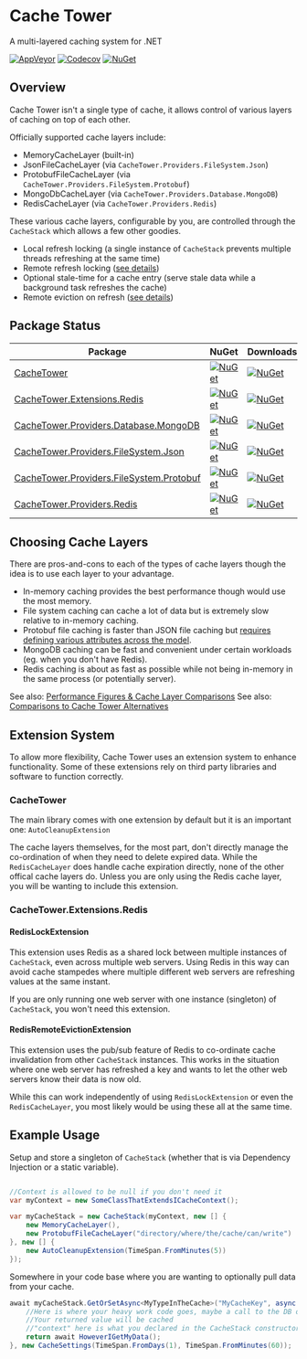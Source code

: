 # Cache Tower
A multi-layered caching system for .NET

[![AppVeyor](https://img.shields.io/appveyor/ci/Turnerj/cachetower/master.svg)](https://ci.appveyor.com/project/Turnerj/cachetower)
[![Codecov](https://img.shields.io/codecov/c/github/turnersoftware/cachetower/master.svg)](https://codecov.io/gh/TurnerSoftware/CacheTower)
[![NuGet](https://img.shields.io/nuget/v/CacheTower.svg)](https://www.nuget.org/packages/CacheTower/)

## Overview

Cache Tower isn't a single type of cache, it allows control of various layers of caching on top of each other.

Officially supported cache layers include:
- MemoryCacheLayer (built-in)
- JsonFileCacheLayer (via `CacheTower.Providers.FileSystem.Json`)
- ProtobufFileCacheLayer (via `CacheTower.Providers.FileSystem.Protobuf`)
- MongoDbCacheLayer (via `CacheTower.Providers.Database.MongoDB`)
- RedisCacheLayer (via `CacheTower.Providers.Redis`)

These various cache layers, configurable by you, are controlled through the `CacheStack` which allows a few other goodies.

- Local refresh locking (a single instance of `CacheStack` prevents multiple threads refreshing at the same time)
- Remote refresh locking ([see details](#redislockextension))
- Optional stale-time for a cache entry (serve stale data while a background task refreshes the cache)
- Remote eviction on refresh ([see details](#remoteevictionextension))

## Package Status

| Package | NuGet | Downloads |
| ------- | ----- | --------- |
| [CacheTower](https://www.nuget.org/packages/CacheTower/) | [![NuGet](https://img.shields.io/nuget/v/CacheTower.svg)](https://www.nuget.org/packages/CacheTower/) | [![NuGet](https://img.shields.io/nuget/dt/CacheTower.svg)](https://www.nuget.org/packages/CacheTower/) |
| [CacheTower.Extensions.Redis](https://www.nuget.org/packages/CacheTower.Extensions.Redis/) | [![NuGet](https://img.shields.io/nuget/v/CacheTower.Extensions.Redis.svg)](https://www.nuget.org/packages/CacheTower.Extensions.Redis/) | [![NuGet](https://img.shields.io/nuget/dt/CacheTower.Extensions.Redis.svg)](https://www.nuget.org/packages/CacheTower.Extensions.Redis/) |
| [CacheTower.Providers.Database.MongoDB](https://www.nuget.org/packages/CacheTower.Providers.Database.MongoDB/) | [![NuGet](https://img.shields.io/nuget/v/CacheTower.Providers.Database.MongoDB.svg)](https://www.nuget.org/packages/CacheTower.Providers.Database.MongoDB/) | [![NuGet](https://img.shields.io/nuget/dt/CacheTower.Providers.Database.MongoDB.svg)](https://www.nuget.org/packages/CacheTower.Providers.Database.MongoDB/) |
| [CacheTower.Providers.FileSystem.Json](https://www.nuget.org/packages/CacheTower.Providers.FileSystem.Json/) | [![NuGet](https://img.shields.io/nuget/v/CacheTower.Providers.FileSystem.Json.svg)](https://www.nuget.org/packages/CacheTower.Providers.FileSystem.Json/) | [![NuGet](https://img.shields.io/nuget/dt/CacheTower.Providers.FileSystem.Json.svg)](https://www.nuget.org/packages/CacheTower.Providers.FileSystem.Json/) |
| [CacheTower.Providers.FileSystem.Protobuf](https://www.nuget.org/packages/CacheTower.Providers.FileSystem.Protobuf/) | [![NuGet](https://img.shields.io/nuget/v/CacheTower.Providers.FileSystem.Protobuf.svg)](https://www.nuget.org/packages/CacheTower.Providers.FileSystem.Protobuf/) | [![NuGet](https://img.shields.io/nuget/dt/CacheTower.Providers.FileSystem.Protobuf.svg)](https://www.nuget.org/packages/CacheTower.Providers.FileSystem.Protobuf/) |
| [CacheTower.Providers.Redis](https://www.nuget.org/packages/CacheTower.Providers.Redis/) | [![NuGet](https://img.shields.io/nuget/v/CacheTower.Providers.Redis.svg)](https://www.nuget.org/packages/CacheTower.Providers.Redis/) | [![NuGet](https://img.shields.io/nuget/dt/CacheTower.Providers.Redis.svg)](https://www.nuget.org/packages/CacheTower.Providers.Redis/) |

## Choosing Cache Layers

There are pros-and-cons to each of the types of cache layers though the idea is to use each layer to your advantage.

- In-memory caching provides the best performance though would use the most memory.
- File system caching can cache a lot of data but is extremely slow relative to in-memory caching.
- Protobuf file caching is faster than JSON file caching but [requires defining various attributes across the model](https://github.com/protobuf-net/protobuf-net#basic-usage).
- MongoDB caching can be fast and convenient under certain workloads (eg. when you don't have Redis).
- Redis caching is about as fast as possible while not being in-memory in the same process (or potentially server).

See also: [Performance Figures & Cache Layer Comparisons](/docs/Performance.md)
See also: [Comparisons to Cache Tower Alternatives](/docs/Comparison.md)

## Extension System

To allow more flexibility, Cache Tower uses an extension system to enhance functionality. Some of these extensions rely on third party libraries and software to function correctly.

### CacheTower

The main library comes with one extension by default but it is an important one: `AutoCleanupExtension`

The cache layers themselves, for the most part, don't directly manage the co-ordination of when they need to delete expired data.
While the `RedisCacheLayer` does handle cache expiration directly, none of the other offical cache layers do.
Unless you are only using the Redis cache layer, you will be wanting to include this extension.

### CacheTower.Extensions.Redis

#### RedisLockExtension

This extension uses Redis as a shared lock between multiple instances of `CacheStack`, even across multiple web servers.
Using Redis in this way can avoid cache stampedes where multiple different web servers are refreshing values at the same instant.

If you are only running one web server with one instance (singleton) of `CacheStack`, you won't need this extension.

#### RedisRemoteEvictionExtension

This extension uses the pub/sub feature of Redis to co-ordinate cache invalidation from other `CacheStack` instances.
This works in the situation where one web server has refreshed a key and wants to let the other web servers know their data is now old.

While this can work independently of using `RedisLockExtension` or even the `RedisCacheLayer`, you most likely would be using these all at the same time.

## Example Usage

Setup and store a singleton of `CacheStack` (whether that is via Dependency Injection or a static variable).
```csharp

//Context is allowed to be null if you don't need it
var myContext = new SomeClassThatExtendsICacheContext();

var myCacheStack = new CacheStack(myContext, new [] {
	new MemoryCacheLayer(),
	new ProtobufFileCacheLayer("directory/where/the/cache/can/write")
}, new [] {
	new AutoCleanupExtension(TimeSpan.FromMinutes(5))
});

```

Somewhere in your code base where you are wanting to optionally pull data from your cache.
```csharp
await myCacheStack.GetOrSetAsync<MyTypeInTheCache>("MyCacheKey", async (old, context) => {
	//Here is where your heavy work code goes, maybe a call to the DB or API
	//Your returned value will be cached
	//"context" here is what you declared in the CacheStack constructor
	return await HoweverIGetMyData();
}, new CacheSettings(TimeSpan.FromDays(1), TimeSpan.FromMinutes(60));
```